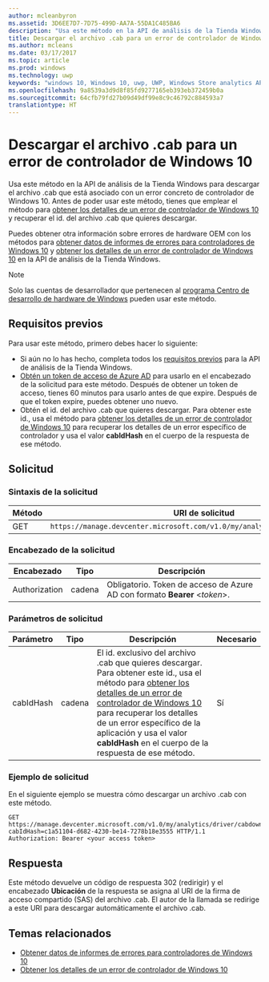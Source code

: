 ```yaml
---
author: mcleanbyron
ms.assetid: 3D6EE7D7-7D75-499D-AA7A-55DA1C485BA6
description: "Usa este método en la API de análisis de la Tienda Windows para descargar el archivo .cab para un error de controlador de Windows 10. Este método está previsto solo para IHV."
title: Descargar el archivo .cab para un error de controlador de Windows 10
ms.author: mcleans
ms.date: 03/17/2017
ms.topic: article
ms.prod: windows
ms.technology: uwp
keywords: "windows 10, Windows 10, uwp, UWP, Windows Store analytics API, API de análisis de la Tienda Windows, download CAB, descargar .cab"
ms.openlocfilehash: 9a8539a3d9d8f85fd9277165eb393eb372459b0a
ms.sourcegitcommit: 64cfb79fd27b09d49df99e8c9c46792c884593a7
translationtype: HT
---
```

# <a name="download-the-cab-file-for-a-windows-10-driver-error"></a>Descargar el archivo .cab para un error de controlador de Windows 10

Usa este método en la API de análisis de la Tienda Windows para descargar el archivo .cab que está asociado con un error concreto de controlador de Windows 10. Antes de poder usar este método, tienes que emplear el método para [obtener los detalles de un error de controlador de Windows 10](get-details-for-a-windows-10-driver-error.md) y recuperar el id. del archivo .cab que quieres descargar.

Puedes obtener otra información sobre errores de hardware OEM con los métodos para [obtener datos de informes de errores para controladores de Windows 10](get-error-reporting-data-for-windows-10-drivers.md) y [obtener los detalles de un error de controlador de Windows 10](get-details-for-a-windows-10-driver-error.md) en la API de análisis de la Tienda Windows.

> [!NOTE]
> Solo las cuentas de desarrollador que pertenecen al [programa Centro de desarrollo de hardware de Windows](https://msdn.microsoft.com/windows/hardware/drivers/dashboard/get-started-with-the-hardware-dashboard) pueden usar este método.

## <a name="prerequisites"></a>Requisitos previos

Para usar este método, primero debes hacer lo siguiente:

* Si aún no lo has hecho, completa todos los [requisitos previos](access-analytics-data-using-windows-store-services.md#prerequisites) para la API de análisis de la Tienda Windows.
* [Obtén un token de acceso de Azure AD](access-analytics-data-using-windows-store-services.md#obtain-an-azure-ad-access-token) para usarlo en el encabezado de la solicitud para este método. Después de obtener un token de acceso, tienes 60 minutos para usarlo antes de que expire. Después de que el token expire, puedes obtener uno nuevo.
* Obtén el id. del archivo .cab que quieres descargar. Para obtener este id., usa el método para [obtener los detalles de un error de controlador de Windows 10](get-details-for-a-windows-10-driver-error.md) para recuperar los detalles de un error específico de controlador y usa el valor **cabIdHash** en el cuerpo de la respuesta de ese método.

## <a name="request"></a>Solicitud


### <a name="request-syntax"></a>Sintaxis de la solicitud

| Método | URI de solicitud                                                          |
|--------|----------------------------------------------------------------------|
| GET    | ```https://manage.devcenter.microsoft.com/v1.0/my/analytics/driver/cabdownload``` |

<span/> 

### <a name="request-header"></a>Encabezado de la solicitud

| Encabezado        | Tipo   | Descripción                                                                 |
|---------------|--------|-----------------------------------------------------------------------------|
| Authorization | cadena | Obligatorio. Token de acceso de Azure AD con formato **Bearer** &lt;*token*&gt;. |

<span/> 

### <a name="request-parameters"></a>Parámetros de solicitud

| Parámetro        | Tipo   |  Descripción      |  Necesario  |
|---------------|--------|---------------|------|
| cabIdHash | cadena | El id. exclusivo del archivo .cab que quieres descargar. Para obtener este id., usa el método para [obtener los detalles de un error de controlador de Windows 10](get-details-for-a-windows-10-driver-error.md) para recuperar los detalles de un error específico de la aplicación y usa el valor **cabIdHash** en el cuerpo de la respuesta de ese método. |  Sí  |

<span/>
 
### <a name="request-example"></a>Ejemplo de solicitud

En el siguiente ejemplo se muestra cómo descargar un archivo .cab con este método.

```syntax
GET https://manage.devcenter.microsoft.com/v1.0/my/analytics/driver/cabdownload?cabIdHash=c1a51104-d682-4230-be14-7278b18e3555 HTTP/1.1
Authorization: Bearer <your access token>
```

## <a name="response"></a>Respuesta

Este método devuelve un código de respuesta 302 (redirigir) y el encabezado **Ubicación** de la respuesta se asigna al URI de la firma de acceso compartido (SAS) del archivo .cab. El autor de la llamada se redirige a este URI para descargar automáticamente el archivo .cab.

## <a name="related-topics"></a>Temas relacionados

* [Obtener datos de informes de errores para controladores de Windows 10](get-error-reporting-data-for-windows-10-drivers.md)
* [Obtener los detalles de un error de controlador de Windows 10](get-details-for-a-windows-10-driver-error.md)
